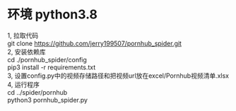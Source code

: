 # 环境 python3.8


1, 拉取代码   
git clone https://github.com/jerry199507/pornhub_spider.git  
2, 安装依赖库   
cd ./pornhub_spider/config     
pip3 install -r requirements.txt   
3, 设置config.py中的视频存储路径和把视频url放在excel/Pornhub视频清单.xlsx   
4, 运行程序   
cd ../spider/pornhub   
python3 pornhub_spider.py   
